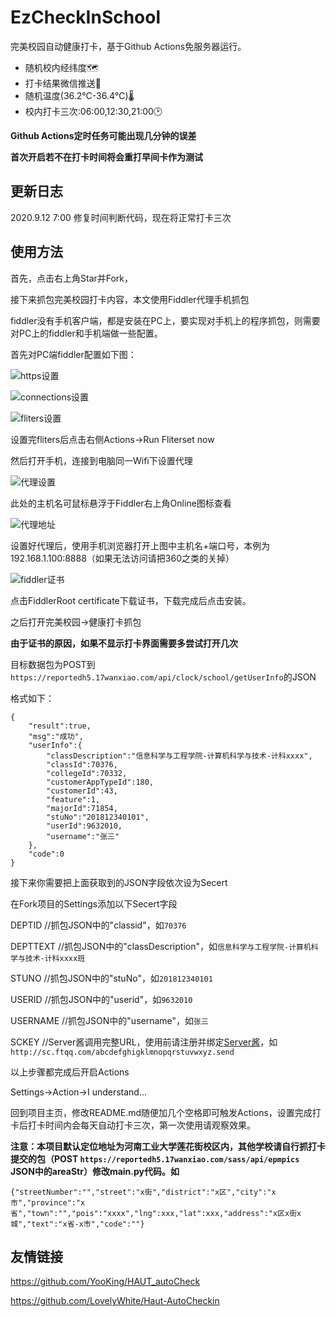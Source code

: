 # EzCheckInSchool
完美校园自动健康打卡，基于Github Actions免服务器运行。

- 随机校内经纬度🗺️
- 打卡结果微信推送💬
- 随机温度(36.2℃-36.4℃)🌡
- 校内打卡三次:06:00,12:30,21:00🕑

**Github Actions定时任务可能出现几分钟的误差**

**首次开启若不在打卡时间将会重打早间卡作为测试**

## 更新日志
2020.9.12 7:00 修复时间判断代码，现在将正常打卡三次

## 使用方法
首先，点击右上角Star并Fork，

接下来抓包完美校园打卡内容，本文使用Fiddler代理手机抓包

fiddler没有手机客户端，都是安装在PC上，要实现对手机上的程序抓包，则需要对PC上的fiddler和手机端做一些配置。

首先对PC端fiddler配置如下图：

![https设置](./img/https.png)

![connections设置](./img/connections.png)

![fliters设置](./img/fliters.png)

设置完fliters后点击右侧Actions->Run Fliterset now

然后打开手机，连接到电脑同一Wifi下设置代理

![代理设置](./img/setproxy.png)

此处的主机名可鼠标悬浮于Fiddler右上角Online图标查看

![代理地址](./img/localip.png)

设置好代理后，使用手机浏览器打开上图中主机名+端口号，本例为192.168.1.100:8888（如果无法访问请把360之类的关掉）

![fiddler证书](./img/fiddlercert.png)

点击FiddlerRoot certificate下载证书，下载完成后点击安装。

之后打开完美校园->健康打卡抓包

**由于证书的原因，如果不显示打卡界面需要多尝试打开几次**

目标数据包为POST到`https://reportedh5.17wanxiao.com/api/clock/school/getUserInfo`的JSON

格式如下：

```
{
	"result":true,
	"msg":"成功",
	"userInfo":{
		"classDescription":"信息科学与工程学院-计算机科学与技术-计科xxxx",
		"classId":70376,
		"collegeId":70332,
		"customerAppTypeId":180,
		"customerId":43,
		"feature":1,
		"majorId":71854,
		"stuNo":"201812340101",
		"userId":9632010,
		"username":"张三"
	},
	"code":0
}
```

接下来你需要把上面获取到的JSON字段依次设为Secert

在Fork项目的Settings添加以下Secert字段

DEPTID //抓包JSON中的"classid"，如`70376`

DEPTTEXT //抓包JSON中的"classDescription"，如`信息科学与工程学院-计算机科学与技术-计科xxxx班`

STUNO //抓包JSON中的"stuNo"，如`201812340101`

USERID //抓包JSON中的"userid"，如`9632010`

USERNAME //抓包JSON中的"username"，如`张三`

SCKEY //Server酱调用完整URL，使用前请注册并绑定[Server酱](http://sc.ftqq.com/)，如` http://sc.ftqq.com/abcdefghigklmnopqrstuvwxyz.send`

以上步骤都完成后开启Actions

Settings->Action->I understand... 

回到项目主页，修改README.md随便加几个空格即可触发Actions，设置完成打卡后打卡时间内会每天自动打卡三次，第一次使用请观察效果。


**注意：本项目默认定位地址为河南工业大学莲花街校区内，其他学校请自行抓打卡提交的包（POST `https://reportedh5.17wanxiao.com/sass/api/epmpics` JSON中的areaStr）修改main.py代码。如**

```
{"streetNumber":"","street":"x街","district":"x区","city":"x市","province":"x省","town":"","pois":"xxxx","lng":xxx,"lat":xxx,"address":"x区x街x城","text":"x省-x市","code":""}
```

## 友情链接

https://github.com/YooKing/HAUT_autoCheck

https://github.com/LovelyWhite/Haut-AutoCheckin

